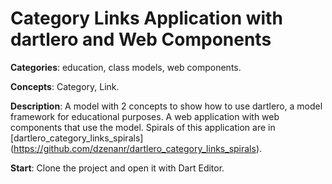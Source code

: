 
# Category Links Application with dartlero and Web Components

**Categories**: education, class models, web components.

**Concepts**: Category, Link.

**Description**:
A model with 2 concepts to show how to use dartlero, 
a model framework for educational purposes.
A web application with web components that use the model.
Spirals of this application are in 
[dartlero_category_links_spirals] (https://github.com/dzenanr/dartlero_category_links_spirals).

**Start**:
Clone the project and open it with Dart Editor. 







